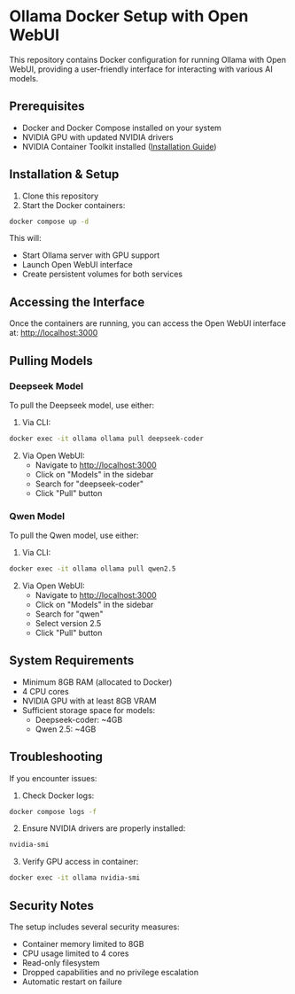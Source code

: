 # Ollama Docker Setup with Open WebUI

This repository contains Docker configuration for running Ollama with Open WebUI, providing a user-friendly interface for interacting with various AI models.

## Prerequisites

- Docker and Docker Compose installed on your system
- NVIDIA GPU with updated NVIDIA drivers
- NVIDIA Container Toolkit installed ([Installation Guide](https://docs.nvidia.com/datacenter/cloud-native/container-toolkit/install-guide.html))

## Installation & Setup

1. Clone this repository
2. Start the Docker containers:

```bash
docker compose up -d
```

This will:

- Start Ollama server with GPU support
- Launch Open WebUI interface
- Create persistent volumes for both services

## Accessing the Interface

Once the containers are running, you can access the Open WebUI interface at: <http://localhost:3000>

## Pulling Models

### Deepseek Model

To pull the Deepseek model, use either:

1. Via CLI:

```bash
docker exec -it ollama ollama pull deepseek-coder
```

2. Via Open WebUI:
   - Navigate to <http://localhost:3000>
   - Click on "Models" in the sidebar
   - Search for "deepseek-coder"
   - Click "Pull" button

### Qwen Model

To pull the Qwen model, use either:

1. Via CLI:

```bash
docker exec -it ollama ollama pull qwen2.5
```

2. Via Open WebUI:
   - Navigate to <http://localhost:3000>
   - Click on "Models" in the sidebar
   - Search for "qwen"
   - Select version 2.5
   - Click "Pull" button

## System Requirements

- Minimum 8GB RAM (allocated to Docker)
- 4 CPU cores
- NVIDIA GPU with at least 8GB VRAM
- Sufficient storage space for models:
  - Deepseek-coder: ~4GB
  - Qwen 2.5: ~4GB

## Troubleshooting

If you encounter issues:

1. Check Docker logs:

```bash
docker compose logs -f
```

2. Ensure NVIDIA drivers are properly installed:

```bash
nvidia-smi
```

3. Verify GPU access in container:

```bash
docker exec -it ollama nvidia-smi
```

## Security Notes

The setup includes several security measures:

- Container memory limited to 8GB
- CPU usage limited to 4 cores
- Read-only filesystem
- Dropped capabilities and no privilege escalation
- Automatic restart on failure
